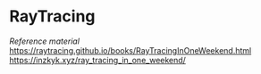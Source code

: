 # RayTracing

*Reference material*  
<https://raytracing.github.io/books/RayTracingInOneWeekend.html>  
<https://inzkyk.xyz/ray_tracing_in_one_weekend/>
